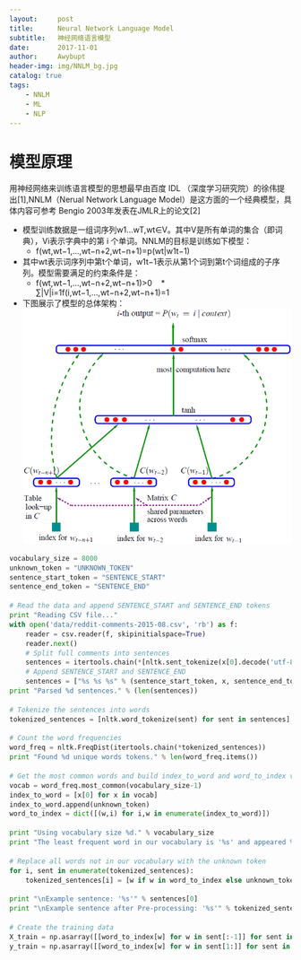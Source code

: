 ```yaml
---
layout:     post
title:      Neural Network Language Model
subtitle:   神经网络语言模型
date:       2017-11-01
author:     Awybupt
header-img: img/NNLM_bg.jpg
catalog: true
tags:
    - NNLM
    - ML
    - NLP
---
```


# 模型原理
用神经网络来训练语言模型的思想最早由百度 IDL （深度学习研究院）的徐伟提出[1],NNLM（Nerual Network Language Model）是这方面的一个经典模型，具体内容可参考 Bengio 2003年发表在JMLR上的论文[2]
* 模型训练数据是一组词序列w1…wT,wt∈V。其中V是所有单词的集合（即词典），Vi表示字典中的第 i 个单词。NNLM的目标是训练如下模型：	
    * f(wt,wt−1,...,wt−n+2,wt−n+1)=p(wt|w1t−1)
* 其中wt表示词序列中第t个单词，w1t−1表示从第1个词到第t个词组成的子序列。模型需要满足的约束条件是：
    * f(wt,wt−1,...,wt−n+2,wt−n+1)>0
    * ∑|V|i=1f(i,wt−1,...,wt−n+2,wt−n+1)=1
* 下图展示了模型的总体架构：
![NNLM](https://github.com/Awybupt/Awybupt.github.io/blob/master/img/NNLM_page.png)
```python
vocabulary_size = 8000
unknown_token = "UNKNOWN_TOKEN"
sentence_start_token = "SENTENCE_START"
sentence_end_token = "SENTENCE_END"

# Read the data and append SENTENCE_START and SENTENCE_END tokens
print "Reading CSV file..."
with open('data/reddit-comments-2015-08.csv', 'rb') as f:
    reader = csv.reader(f, skipinitialspace=True)
    reader.next()
    # Split full comments into sentences
    sentences = itertools.chain(*[nltk.sent_tokenize(x[0].decode('utf-8').lower()) for x in reader])
    # Append SENTENCE_START and SENTENCE_END
    sentences = ["%s %s %s" % (sentence_start_token, x, sentence_end_token) for x in sentences]
print "Parsed %d sentences." % (len(sentences))

# Tokenize the sentences into words
tokenized_sentences = [nltk.word_tokenize(sent) for sent in sentences]

# Count the word frequencies
word_freq = nltk.FreqDist(itertools.chain(*tokenized_sentences))
print "Found %d unique words tokens." % len(word_freq.items())

# Get the most common words and build index_to_word and word_to_index vectors
vocab = word_freq.most_common(vocabulary_size-1)
index_to_word = [x[0] for x in vocab]
index_to_word.append(unknown_token)
word_to_index = dict([(w,i) for i,w in enumerate(index_to_word)])

print "Using vocabulary size %d." % vocabulary_size
print "The least frequent word in our vocabulary is '%s' and appeared %d times." % (vocab[-1][0], vocab[-1][1])

# Replace all words not in our vocabulary with the unknown token
for i, sent in enumerate(tokenized_sentences):
    tokenized_sentences[i] = [w if w in word_to_index else unknown_token for w in sent]

print "\nExample sentence: '%s'" % sentences[0]
print "\nExample sentence after Pre-processing: '%s'" % tokenized_sentences[0]

# Create the training data
X_train = np.asarray([[word_to_index[w] for w in sent[:-1]] for sent in tokenized_sentences])
y_train = np.asarray([[word_to_index[w] for w in sent[1:]] for sent in tokenized_sentences])
```


